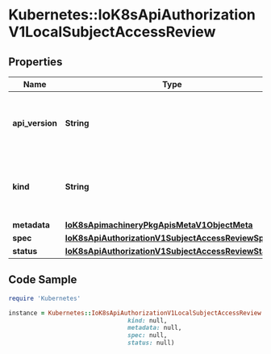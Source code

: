 # Kubernetes::IoK8sApiAuthorizationV1LocalSubjectAccessReview

## Properties

Name | Type | Description | Notes
------------ | ------------- | ------------- | -------------
**api_version** | **String** | APIVersion defines the versioned schema of this representation of an object. Servers should convert recognized schemas to the latest internal value, and may reject unrecognized values. More info: https://git.k8s.io/community/contributors/devel/sig-architecture/api-conventions.md#resources | [optional] 
**kind** | **String** | Kind is a string value representing the REST resource this object represents. Servers may infer this from the endpoint the client submits requests to. Cannot be updated. In CamelCase. More info: https://git.k8s.io/community/contributors/devel/sig-architecture/api-conventions.md#types-kinds | [optional] 
**metadata** | [**IoK8sApimachineryPkgApisMetaV1ObjectMeta**](IoK8sApimachineryPkgApisMetaV1ObjectMeta.md) |  | [optional] 
**spec** | [**IoK8sApiAuthorizationV1SubjectAccessReviewSpec**](IoK8sApiAuthorizationV1SubjectAccessReviewSpec.md) |  | 
**status** | [**IoK8sApiAuthorizationV1SubjectAccessReviewStatus**](IoK8sApiAuthorizationV1SubjectAccessReviewStatus.md) |  | [optional] 

## Code Sample

```ruby
require 'Kubernetes'

instance = Kubernetes::IoK8sApiAuthorizationV1LocalSubjectAccessReview.new(api_version: null,
                                 kind: null,
                                 metadata: null,
                                 spec: null,
                                 status: null)
```


